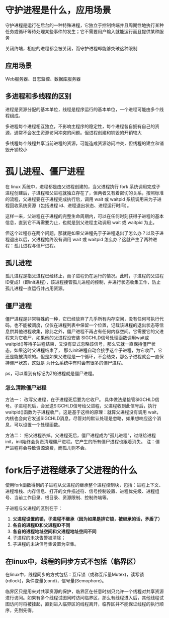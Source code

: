 # 守护进程是什么，应用场景
守护进程是运行在后台的一种特殊进程，它独立于控制终端并且周期性地执行某种任务或循环等待处理某些事件的发生；它不需要用户输入就能运行而且提供某种服务

关闭终端，相应的进程都会被关闭，而守护进程却能够突破这种限制

## 应用场景
Web服务器、日志监控、数据库服务器

## 多进程和多线程的区别
进程是资源分配的基本单位，线程是程序运行的基本单位，一个进程可能由多个线程组成。

多进程每个进程相互独立，不影响主程序的稳定性，每个进程各自拥有自己的资源，通常不会发生资源访问冲突的问题。但进程创建和销毁的开销较大

多线程每个线程共享当前进程的资源，可能造成资源访问冲突，但线程的建立和销毁开销较小

# 孤儿进程、僵尸进程
在 linux 系统中，进程都是由父进程创建的，当父进程执行 fork 系统调用完成子进程创建后，子进程和父进程就独立存在了，但两者又有着密切的关系，按照标准的流程，父进程要在子进程完成执行后，调用 wait 或 waitpid 系统调用来为子进程回收系统资源（包括进程 id、进程退出状态、进程运行时间）。

这样一来，父进程在子进程的完整生命周期内，可以在任何时刻获得子进程的基本信息，直到它不再需要为止，也就是到父进程主动调用 wait 或 waitpid 为止。

但这个过程存在两个问题，那就是如果父进程先于子进程退出了怎么办？以及子进程退出以后，父进程始终没有调用 wait 或 waitpid 怎么办？这就产生了两种进程：孤儿进程与僵尸进程。

## 孤儿进程
孤儿进程是指父进程已经终止，而子进程仍在运行的情况。此时，子进程的父进程ID变成1（即init进程），该进程接管孤儿进程的控制，并进行状态收集工作，防止孤儿进程一直运行并占用资源。
## 僵尸进程
僵尸进程是非常特殊的一种，它已经放弃了几乎所有内存空间，没有任何可执行代码，也不能被调度，仅仅在进程列表中保留一个位置，记载该进程的退出状态等信息供其他进程收集，除此之外，僵尸进程不再占有任何内存空间。它需要它的父进程来为它收尸，如果他的父进程没安装 SIGCHLD信号处理函数调用wait或waitpid()等待子进程结束，又没有显式忽略该信号，那么它就一直保持僵尸状态，如果这时父进程结束了， 那么init进程自动会接手这个子进程，为它收尸，它还是能被清除的。但是如果父进程是一个循环，不会结束，那么子进程就会一直保持僵尸状态，这就是 为什么系统中有时会有很多的僵尸进程。

ps，可以看到有标记为Z的进程就是僵尸进程。
### 怎么清除僵尸进程
方法一： 改写父进程，在子进程死后要为它收尸。
具体做法是接管SIGCHLD信号。子进程死后，会发送SIGCHLD信号给父进程，父进程收到此信号后，执行waitpid()函数为子进程收尸。这是基于这样的原理：就算父进程没有调用 wait，内核也会向它发送SIGCHLD消息，尽管对的默认处理是忽略，如果想响应这个消息，可以设置一个处理函数。

方法二：
把父进程杀掉。父进程死后，僵尸进程成为"孤儿进程"，过继给进程init，init始终会负责清理僵尸进程。它产生的所有僵尸进程也跟着消失。
注：僵尸进程将会导致资源浪费，而孤儿则不会。

# fork后子进程继承了父进程的什么
使用fork函数得到的子进程从父进程的继承整个进程控制块，包括：进程上下文、进程堆栈、内存信息、打开的文件描述符、信号控制设置、进程优先级、进程组号、当前工作目录、根目录、资源限制、控制终端等。

子进程与父进程的区别在于：
1. **父进程设置的锁，子进程不继承（因为如果是排它锁，被继承的话，矛盾了）**
2. **各自的进程ID和父进程ID不同**
3. **各自的进程地址空间和父进程地址空间不同**
4. 子进程的未决告警被清除；
5. 子进程的未决信号集设置为空集。

## 在linux中，线程的同步方式不包括（临界区）
在linux中，线程同步的方式包括：互斥锁（或称互斥量Mutex)，读写锁(rdlock)，条件变量(cond)，信号量(Semophore)。

临界区只是用来对共享资源的保护，临界区在任意时刻只允许一个线程对共享资源进行访问。如果有多个线程试图同时访问临界区，那么有线程进入后，其他线程试图访问时将被挂起，直到进入临界区的线程离开，临界区并不能保证线程的执行顺序，先到先得。
